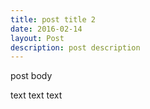 ```yaml
---
title: post title 2
date: 2016-02-14
layout: Post
description: post description
---
```


post body

text text text